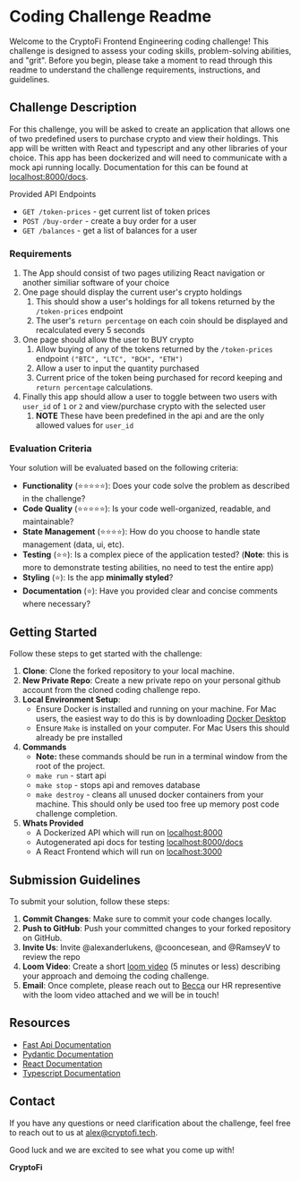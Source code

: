 # Coding Challenge Readme

Welcome to the CryptoFi Frontend Engineering coding challenge! This challenge is designed to assess your coding skills, problem-solving abilities, and "grit". Before you begin, please take a moment to read through this readme to understand the challenge requirements, instructions, and guidelines.

## Challenge Description

For this challenge, you will be asked to create an application that allows one of two predefined users to purchase crypto and view their holdings. This app will be written with React and typescript and any other libraries of your choice. This app has been dockerized and will need to communicate with a mock api running locally. Documentation for this can be found at [localhost:8000/docs](http://localhost:8000/docs).

Provided API Endpoints
* `GET /token-prices` - get current list of token prices
* `POST /buy-order` - create a buy order for a user
* `GET /balances` - get a list of balances for a user

### Requirements

1. The App should consist of two pages utilizing React navigation or another similiar software of your choice
1. One page should display the current user's crypto holdings
    1. This should show a user's holdings for all tokens returned by the `/token-prices` endpoint
    1. The user's `return percentage` on each coin should be displayed and recalculated every 5 seconds
1. One page should allow the user to BUY crypto 
    1. Allow buying of any of the tokens returned by the `/token-prices` endpoint `("BTC", "LTC", "BCH", "ETH")`
    2. Allow a user to input the quantity purchased
    3. Current price of the token being purchased for record keeping and `return percentage` calculations.
2. Finally this app should allow a user to toggle between two users with `user_id` of `1` or `2` and view/purchase crypto with the selected user
    1. **NOTE** These have been predefined in the api and are the only allowed values for `user_id`


### Evaluation Criteria

Your solution will be evaluated based on the following criteria:

- **Functionality** (:star::star::star::star::star:): Does your code solve the problem as described in the challenge?
- **Code Quality** (:star::star::star::star::star:): Is your code well-organized, readable, and maintainable?
- **State Management** (:star::star::star::star:): How do you choose to handle state management (data, ui, etc).
- **Testing** (:star::star:): Is a complex piece of the application tested? (**Note**: this is more to demonstrate testing abilities, no need to test the entire app)
- **Styling** (:star:): Is the app **minimally styled**? 
- **Documentation** (:star:): Have you provided clear and concise comments where necessary?

## Getting Started

Follow these steps to get started with the challenge:

1. **Clone**: Clone the forked repository to your local machine.
1. **New Private Repo**: Create a new private repo on your personal github account from the cloned coding challenge repo.
1. **Local Environment Setup**:
   - Ensure Docker is installed and running on your machine. For Mac users, the easiest way to do this is by downloading [Docker Desktop](https://www.docker.com/products/docker-desktop/)
   - Ensure `Make` is installed on your computer. For Mac Users this should already be pre installed
1. **Commands**
   - **Note:** these commands should be run in a terminal window from the root of the project.
   - `make run` - start api
   - `make stop` - stops api and removes database
   - `make destroy` - cleans all unused docker containers from your machine. This should only be used too free up memory post code challenge completion.
1. **Whats Provided**
   - A Dockerized API which will run on [localhost:8000](http://localhost:8000)
   - Autogenerated api docs for testing [localhost:8000/docs](http://localhost:8000/docs)
   - A React Frontend which will run on [localhost:3000](http://localhost:3000)

## Submission Guidelines

To submit your solution, follow these steps:

1. **Commit Changes**: Make sure to commit your code changes locally.
1. **Push to GitHub**: Push your committed changes to your forked repository on GitHub.
1. **Invite Us**: Invite @alexanderlukens, @cooncesean, and @RamseyV to review the repo
1. **Loom Video**: Create a short [loom video](https://www.loom.com/) (5 minutes or less) describing your approach and demoing the coding challenge. 
1. **Email**: Once complete, please reach out to [Becca](mailto:becca@cryptofi.tech) our HR representive with the loom video attached and we will be in touch!

## Resources

- [Fast Api Documentation](https://fastapi.tiangolo.com/)
- [Pydantic Documentation](https://docs.pydantic.dev/latest/)
- [React Documentation](https://react.dev/reference/react)
- [Typescript Documentation](https://www.typescriptlang.org/docs/handbook/intro.html)

## Contact

If you have any questions or need clarification about the challenge, feel free to reach out to us at [alex@cryptofi.tech](mailto:alex@cryptofi.tech).

Good luck and we are excited to see what you come up with!

**CryptoFi**
